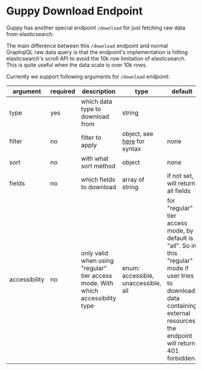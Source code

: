 # Guppy Download Endpoint
Guppy has another special endpoint `/download` for just fetching raw data from elasticsearch.

The main difference between this `/download` endpoint and normal GraphqlQL raw data query is that the endpoint's implementation is hitting elasticsearch's scroll API to avoid the 10k row limitation of elasticsearch. This is quite useful when the data scale is over 10k rows. 

Currently we support following arguments for `/download` endpoint: 

| argument      | required | description                                                                     | type                                                                                              | default                                                                                                                                                                              |
|---------------|----------|---------------------------------------------------------------------------------|---------------------------------------------------------------------------------------------------|--------------------------------------------------------------------------------------------------------------------------------------------------------------------------------------|
| type          | yes      | which data type to download from                                                | string                                                                                            |                                                                                                                                                                                      |
| filter        | no       | filter to apply                                                                 | object, see [here](https://github.com/uc-cdis/guppy/blob/master/doc/queries.md#filter) for syntax | none                                                                                                                                                                                 |
| sort          | no       | with what sort method                                                           | object                                                                                            | none                                                                                                                                                                                 |
| fields        | no       | which fields to download                                                        | array of string                                                                                   | if not set, will return all fields                                                                                                                                                   |
| accessibility | no       | only valid when using "regular" tier access mode. With which accessibility type | enum: accessible, unaccessible, all                                                               | for "regular" tier access mode, by default is "all". So in this "regular" mode if user tries to download data containing external resources, the endpoint will return 401 forbidden. |


